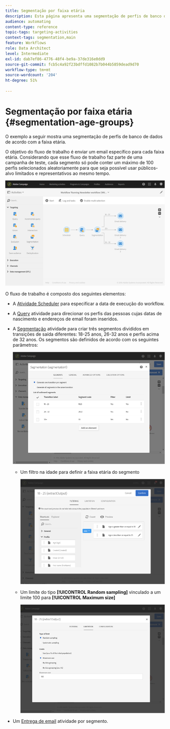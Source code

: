 ```yaml
---
title: Segmentação por faixa etária
description: Esta página apresenta uma segmentação de perfis de banco de dados de acordo com a faixa etária. O objetivo do fluxo de trabalho é enviar um email específico para cada faixa etária.
audience: automating
content-type: reference
topic-tags: targeting-activities
context-tags: segmentation,main
feature: Workflows
role: Data Architect
level: Intermediate
exl-id: dab7ef86-4776-48f4-be9a-37de316e0dd9
source-git-commit: fcb5c4a92f23bdffd1082b7b044b5859dead9d70
workflow-type: tm+mt
source-wordcount: '204'
ht-degree: 51%

---
```


# Segmentação por faixa etária {#segmentation-age-groups}

O exemplo a seguir mostra uma segmentação de perfis de banco de dados de acordo com a faixa etária.

O objetivo do fluxo de trabalho é enviar um email específico para cada faixa etária. Considerando que esse fluxo de trabalho faz parte de uma campanha de teste, cada segmento só pode conter um máximo de 100 perfis selecionados aleatoriamente para que seja possível usar públicos-alvo limitados e representativos ao mesmo tempo.

![](assets/wkf_segment_example_4.png)

O fluxo de trabalho é composto dos seguintes elementos:

* A [Atividade Scheduler](../../automating/using/segmentation.md) para especificar a data de execução do workflow.
* A [Query](../../automating/using/query.md) atividade para direcionar os perfis das pessoas cujas datas de nascimento e endereços de email foram inseridos.
* A [Segmentação](../../automating/using/segmentation.md) atividade para criar três segmentos divididos em transições de saída diferentes: 18-25 anos, 26-32 anos e perfis acima de 32 anos. Os segmentos são definidos de acordo com os seguintes parâmetros:

  ![](assets/wkf_segment_example_3.png)

   * Um filtro na idade para definir a faixa etária do segmento

     ![](assets/wkf_segment_new_segment.png)

   * Um limite do tipo **[!UICONTROL Random sampling]** vinculado a um limite 100 para **[!UICONTROL Maximum size]**

     ![](assets/wkf_segment_example_1.png)

* Um [Entrega de email](../../automating/using/email-delivery.md) atividade por segmento.

